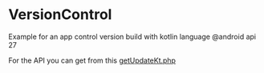 # VersionControl
Example for an app control version build with kotlin language @android api 27

For the API you can get from this [getUpdateKt.php](https://github.com/MakesMeInspire/android-version-updater/tree/master/API/)
